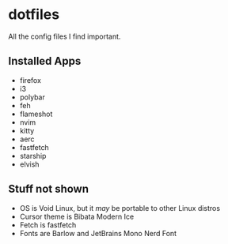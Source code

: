 # dotfiles

All the config files I find important.

## Installed Apps

- firefox
- i3
- polybar
- feh
- flameshot
- nvim
- kitty
- aerc
- fastfetch
- starship
- elvish

## Stuff not shown

- OS is Void Linux, but it _may_ be portable to other Linux distros
- Cursor theme is Bibata Modern Ice
- Fetch is fastfetch
- Fonts are Barlow and JetBrains Mono Nerd Font
